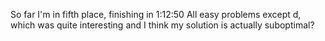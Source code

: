 So far I'm in fifth place, finishing in 1:12:50
All easy problems except d, which was quite interesting and I think my solution is actually suboptimal?